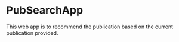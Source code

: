 PubSearchApp
============

This web app is to recommend the publication based on the current publication provided.
